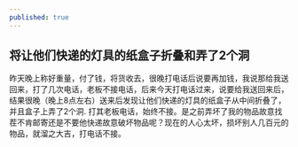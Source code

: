 ```yaml
---
published: true
---
```


## 将让他们快递的灯具的纸盒子折叠和弄了2个洞

   昨天晚上称好重量，付了钱，将货收去，很晚打电话后说要再加钱，我说那给我送回来，打了几次电话，老板不接电话，后来今天打电话过来，说要给我送回来后，结果很晚（晚上8点左右）送来后发现让他们快递的灯具的纸盒子从中间折叠了，并且盒子上弄了2个洞. 打其老板电话，始终不接。是之前弄坏了我的物品故意找茬不肯邮寄还是不要他快递故意破坏物品呢？现在的人心太坏，损坏别人几百元的物品，就溜之大吉，打电话不接。